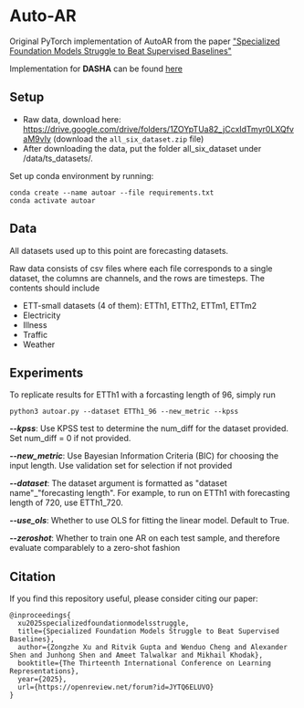 # Auto-AR

Original PyTorch implementation of AutoAR from the paper ["Specialized Foundation Models Struggle to Beat Supervised Baselines"](https://arxiv.org/abs/2411.02796)

Implementation for **DASHA** can be found [here](https://github.com/ritvikgupta199/DASHA/)

## Setup
- Raw data, download here: https://drive.google.com/drive/folders/1ZOYpTUa82_jCcxIdTmyr0LXQfvaM9vIy (download the `all_six_dataset.zip` file)
- After downloading the data, put the folder all_six_dataset under /data/ts_datasets/.

Set up conda environment by running:
```
conda create --name autoar --file requirements.txt
conda activate autoar
```

## Data
All datasets used up to this point are forecasting datasets.

Raw data consists of csv files where each file corresponds to a single dataset, the columns are channels, and the rows are timesteps. The contents should include
- ETT-small datasets (4 of them): ETTh1, ETTh2, ETTm1, ETTm2
- Electricity
- Illness
- Traffic
- Weather

## Experiments

To replicate results for ETTh1 with a forcasting length of 96, simply run
```
python3 autoar.py --dataset ETTh1_96 --new_metric --kpss
```
***--kpss***: Use KPSS test to determine the num_diff for the dataset provided. Set num_diff = 0 if not provided.

***--new_metric***: Use Bayesian Information Criteria (BIC) for choosing the input length. Use validation set for selection if not provided

***--dataset***: The dataset argument is formatted as "dataset name"_"forecasting length". For example, to run on ETTh1 with forecasting length of 720, use ETTh1_720.

***--use_ols***: Whether to use OLS for fitting the linear model. Default to True.

***--zeroshot***: Whether to train one AR on each test sample, and therefore evaluate comparablely to a zero-shot fashion

## Citation
If you find this repository useful, please consider citing our paper:
```
@inproceedings{
  xu2025specializedfoundationmodelsstruggle,
  title={Specialized Foundation Models Struggle to Beat Supervised Baselines},
  author={Zongzhe Xu and Ritvik Gupta and Wenduo Cheng and Alexander Shen and Junhong Shen and Ameet Talwalkar and Mikhail Khodak},
  booktitle={The Thirteenth International Conference on Learning Representations},
  year={2025},
  url={https://openreview.net/forum?id=JYTQ6ELUVO}
}
```
